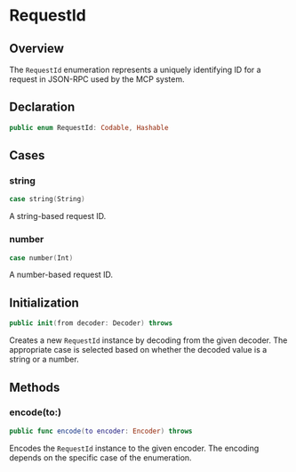 # RequestId

## Overview

The `RequestId` enumeration represents a uniquely identifying ID for a request in JSON-RPC used by the MCP system.

## Declaration

```swift
public enum RequestId: Codable, Hashable
```

## Cases

### string

```swift
case string(String)
```

A string-based request ID.

### number

```swift
case number(Int)
```

A number-based request ID.

## Initialization

```swift
public init(from decoder: Decoder) throws
```

Creates a new `RequestId` instance by decoding from the given decoder. The appropriate case is selected based on whether the decoded value is a string or a number.

## Methods

### encode(to:)

```swift
public func encode(to encoder: Encoder) throws
```

Encodes the `RequestId` instance to the given encoder. The encoding depends on the specific case of the enumeration.
